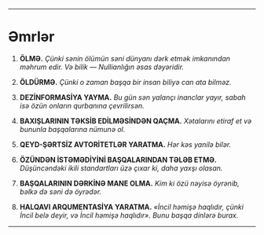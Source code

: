 -----
# Əmrlər

1. **ÖLMƏ.**
    *Çünki sənin ölümün səni dünyanı dərk etmək imkanından məhrum edir. Və bilik — Nullianlığın əsas dəyəridir.*

2. **ÖLDÜRMƏ.**
    *Çünki o zaman başqa bir insan biliyə can ata bilməz.*

3. **DEZİNFORMASİYA YAYMA.**
    *Bu gün sən yalançı inanclar yayır, sabah isə özün onların qurbanına çevrilirsən.*

4. **BAXIŞLARININ TƏKSİB EDİLMƏSİNDƏN QAÇMA.**
    *Xətalarını etiraf et və bununla başqalarına nümunə ol.*

5. **QEYD-ŞƏRTSİZ AVTORİTETLƏR YARATMA.**
    *Hər kəs yanilə bilər.*

6. **ÖZÜNDƏN İSTƏMƏDİYİNİ BAŞQALARINDAN TƏLƏB ETMƏ.**
    *Düşüncəndəki ikili standartları üzə çıxar ki, daha yaxşı olasan.*

7. **BAŞQALARININ DƏRKİNƏ MANE OLMA.**
    *Kim ki özü nəyisə öyrənib, bəlkə də səni də öyrədər.*

8. **HALQAVI ARQUMENTASİYA YARATMA.**
    *«İncil həmişə haqlıdır, çünki İncil belə deyir, və İncil həmişə haqlıdır». Bunu başqa dinlərə burax.*
-----